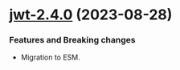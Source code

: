 <a name="jwt-2.4.0"></a>
# [jwt-2.4.0](https://github.com/ditsmod/ditsmod/releases/tag/jwt-2.4.0) (2023-08-28)

### Features and Breaking changes

- Migration to ESM.
